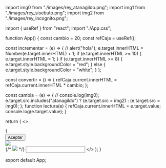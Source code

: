 import img0 from "./images/rey_atanagildo.png";
import img1 from "./images/rey_sisebuto.png";
import img2 from "./images/rey_incognito.png";

import { useRef } from "react";
import "./App.css";

function App() {
  const cambio = 20;
  const refCaja = useRef();

  const incrementar = (e) => {
    // alert("hola");
    e.target.innerHTML = Number(e.target.innerHTML) + 1;
    if (e.target.innerHTML >= 10) {
      e.target.innerHTML = 1;
    }
    if (e.target.innerHTML >= 8) {
      e.target.style.backgroundColor = "red";
    } else {
      e.target.style.backgroundColor = "white";
    }
  };

  const convertir = () => {
    refCaja.current.innerHTML = refCaja.current.innerHTML * cambio;
  };

  const cambia = (e) => {
    // console.log(img0);
    e.target.src.includes("atanagildo")
      ? (e.target.src = img2)
      : (e.target.src = img0);
  };
  function lectura(e) {
    refCaja.current.innerHTML = e.target.value;
    console.log(e.target.value);
  }

  return (
    <>
      <div ref={refCaja} className="caja" onClick={incrementar}>
        1
      </div>
      <button onClick={convertir}>Aceptar</button>
      <div>
        <img onClick={cambia} src={img0} />
      </div>
      {/* <img src={img1} /> */}
      <input onChange={lectura} className="campo"></input>
    </>
  );
}

export default App;
